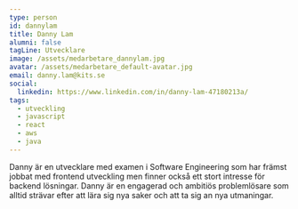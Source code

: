 ```yaml
---
type: person
id: dannylam
title: Danny Lam
alumni: false
tagLine: Utvecklare
image: /assets/medarbetare_dannylam.jpg
avatar: /assets/medarbetare_default-avatar.jpg
email: danny.lam@kits.se
social:
  linkedin: https://www.linkedin.com/in/danny-lam-47180213a/
tags:
  - utveckling
  - javascript
  - react
  - aws
  - java
---
```

D﻿anny är en utvecklare med examen i Software Engineering som har främst jobbat med frontend utveckling men finner också ett stort intresse för backend lösningar. Danny är en engagerad och ambitiös problemlösare som alltid strävar efter att lära sig nya saker och att ta sig an nya utmaningar.